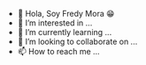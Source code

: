 - 👋 Hola, Soy Fredy Mora 😁
- 👀 I’m interested in ...
- 🌱 I’m currently learning ...
- 💞️ I’m looking to collaborate on ...
- 📫 How to reach me ...


